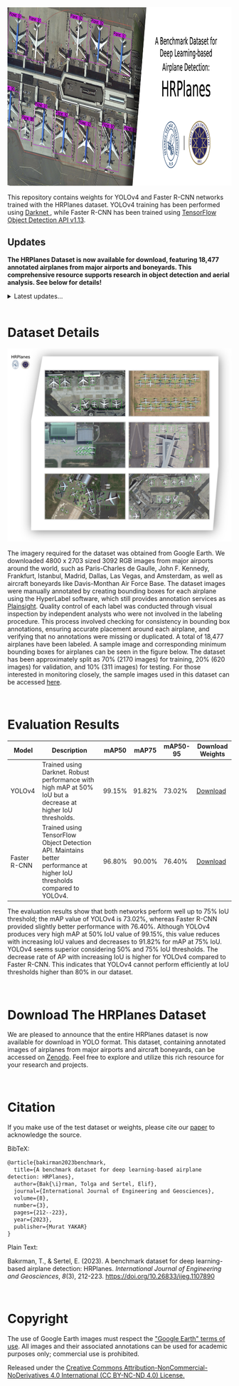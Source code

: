 
<img src="https://raw.githubusercontent.com/RSandAI/HRPlanes/main/Assets/HRPlanes%20Header.png" height=400 width=1280 alt="github.com/RSandAI/HRPlanes"/>

<br>

This repository contains weights for YOLOv4 and Faster R-CNN networks trained with the HRPlanes dataset. YOLOv4 training has been performed using [Darknet ](https://github.com/AlexeyAB/darknet), while Faster R-CNN has been trained using [TensorFlow Object Detection API v1.13](https://github.com/tensorflow/models/tree/r1.13.0).

## Updates

**The HRPlanes Dataset is now available for download, featuring 18,477 annotated airplanes from major airports and boneyards. This comprehensive resource supports research in object detection and aerial analysis. See below for details!**

<details>

<summary>Latest updates...</summary>

<br>

<b>December 2024</b>
<ol>
	<li>The HRPlanes Dataset is now available on Zenodo. Please see below for details.</li>
	<li>The HRPlanes weights is now available on Huggingface. Please see below for details.</li>
</ol>

<b>February 2024</b>
<ol>
	<li>The HRPlanes Dataset is now available for download. Please see below for details.</li>
</ol>

</details>

<br>

# Dataset Details

<img src="https://raw.githubusercontent.com/RSandAI/HRPlanes/main/Assets/HRPlanes%20Samples%20All.png" alt="github.com/TolgaBkm/HRPlanes/"/>

The imagery required for the dataset was obtained from Google Earth. We downloaded 4800 x 2703 sized 3092 RGB images from major airports around the world, such as Paris-Charles de Gaulle, John F. Kennedy, Frankfurt, Istanbul, Madrid, Dallas, Las Vegas, and Amsterdam, as well as aircraft boneyards like Davis-Monthan Air Force Base. The dataset images were manually annotated by creating bounding boxes for each airplane using the HyperLabel software, which still provides annotation services as [Plainsight](https://app.plainsight.ai/). Quality control of each label was conducted through visual inspection by independent analysts who were not involved in the labeling procedure. This process involved checking for consistency in bounding box annotations, ensuring accurate placement around each airplane, and verifying that no annotations were missing or duplicated. A total of 18,477 airplanes have been labeled. A sample image and corresponding minimum bounding boxes for airplanes can be seen in the figure below. The dataset has been approximately split as 70% (2170 images) for training, 20% (620 images) for validation, and 10% (311 images) for testing. For those interested in monitoring closely, the sample images used in this dataset can be accessed [here](https://github.com/TolgaBkm/HRPlanes/tree/main/Sample%20Images).

<br>

# Evaluation Results

| Model       | Description                                                | mAP50  | mAP75 | mAP50-95 | Download Weights                                            |
|-------------|------------------------------------------------------------|--------|-------------|----------|------------------------------------------------------------|
| YOLOv4      | Trained using Darknet. Robust performance with high mAP at 50% IoU but a decrease at higher IoU thresholds. | 99.15% | 91.82%      | 73.02%   | [Download](https://huggingface.co/TolgaBkm/HRPlanes_Weights) |
| Faster R-CNN| Trained using TensorFlow Object Detection API. Maintains better performance at higher IoU thresholds compared to YOLOv4. | 96.80% | 90.00%      | 76.40%   | [Download](https://huggingface.co/TolgaBkm/HRPlanes_Weights) |

The evaluation results show that both networks perform well up to 75% IoU threshold; the mAP value of YOLOv4 is 73.02%, whereas Faster R-CNN provided slightly better performance with 76.40%. Although YOLOv4 produces very high mAP at 50% IoU value of 99.15%, this value reduces with increasing IoU values and decreases to 91.82% for mAP at 75% IoU. YOLOv4 seems superior considering 50% and 75% IoU thresholds. The decrease rate of AP with increasing IoU is higher for YOLOv4 compared to Faster R-CNN. This indicates that YOLOv4 cannot perform efficiently at IoU thresholds higher than 80% in our dataset. 

<!-- Including a visual representation of these trends, such as a graph, could make the performance differences between the models more accessible and intuitive. -->

<br>

# Download The HRPlanes Dataset

We are pleased to announce that the entire HRPlanes dataset is now available for download in YOLO format. This dataset, containing annotated images of airplanes from major airports and aircraft boneyards, can be accessed on [Zenodo](https://zenodo.org/records/14546832). Feel free to explore and utilize this rich resource for your research and projects.

<br>

# Citation

If you make use of the test dataset or weights, please cite our [paper](https://dergipark.org.tr/tr/pub/ijeg/issue/77206/1107890#article_cite) to acknowledge the source.

BibTeX:

	@article{bakirman2023benchmark,
	  title={A benchmark dataset for deep learning-based airplane detection: HRPlanes},
	  author={Bak{\i}rman, Tolga and Sertel, Elif},
	  journal={International Journal of Engineering and Geosciences},
	  volume={8},
	  number={3},
	  pages={212--223},
	  year={2023},
	  publisher={Murat YAKAR}
	}

Plain Text:

Bakırman, T., & Sertel, E. (2023). A benchmark dataset for deep learning-based airplane detection: HRPlanes. _International Journal of Engineering and Geosciences_, _8_(3), 212-223. https://doi.org/10.26833/ijeg.1107890

<br>

# Copyright

The use of Google Earth images must respect the ["Google Earth" terms of use](https://about.google/brand-resource-center/products-and-services/geo-guidelines/). All images and their associated annotations can be used for academic purposes only; commercial use is prohibited.

Released under the [Creative Commons Attribution-NonCommercial-NoDerivatives 4.0 International (CC BY-NC-ND 4.0) License.](https://creativecommons.org/licenses/by-nc-nd/4.0/)
